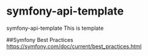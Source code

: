 # symfony-api-template
symfony-api-template
This is template


##Symfony Best Practices
https://symfony.com/doc/current/best_practices.html
